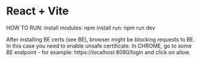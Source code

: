 # React + Vite

HOW TO RUN:
install modules:    npm install
run:    npm run dev

After installing BE certs (see BE), browser might be blocking requests to BE. 
In this case you need to enable unsafe certificate.
In CHROME, go to some BE endpoint - for example: https://localhost:8080/login and click on allow.